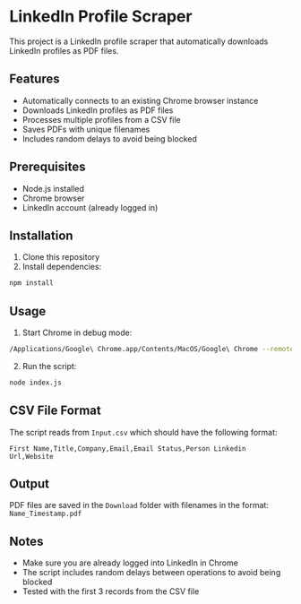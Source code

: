 # LinkedIn Profile Scraper

This project is a LinkedIn profile scraper that automatically downloads LinkedIn profiles as PDF files.

## Features

- Automatically connects to an existing Chrome browser instance
- Downloads LinkedIn profiles as PDF files
- Processes multiple profiles from a CSV file
- Saves PDFs with unique filenames
- Includes random delays to avoid being blocked

## Prerequisites

- Node.js installed
- Chrome browser
- LinkedIn account (already logged in)

## Installation

1. Clone this repository
2. Install dependencies:
```bash
npm install
```

## Usage

1. Start Chrome in debug mode:
```bash
/Applications/Google\ Chrome.app/Contents/MacOS/Google\ Chrome --remote-debugging-port=9222
```

2. Run the script:
```bash
node index.js
```

## CSV File Format

The script reads from `Input.csv` which should have the following format:
```
First Name,Title,Company,Email,Email Status,Person Linkedin Url,Website
```

## Output

PDF files are saved in the `Download` folder with filenames in the format: `Name_Timestamp.pdf`

## Notes

- Make sure you are already logged into LinkedIn in Chrome
- The script includes random delays between operations to avoid being blocked
- Tested with the first 3 records from the CSV file 